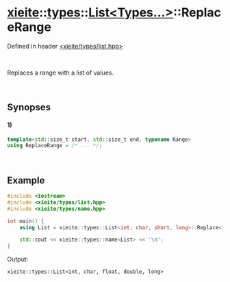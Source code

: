 # [xieite](../../../../../xieite.md)\:\:[types](../../../../../types.md)\:\:[List<Types...>](../../../list.md)\:\:ReplaceRange
Defined in header [<xieite/types/list.hpp>](../../../../../../include/xieite/types/list.hpp)

&nbsp;

Replaces a range with a list of values.

&nbsp;

## Synopses
#### 1)
```cpp
template<std::size_t start, std::size_t end, typename Range>
using ReplaceRange = /* ... */;
```

&nbsp;

## Example
```cpp
#include <iostream>
#include <xieite/types/list.hpp>
#include <xieite/types/name.hpp>

int main() {
    using List = xieite::types::List<int, char, short, long>::Replace<2, 1, xieite::types::List<float, double>>;

    std::cout << xieite::types::name<List> << '\n';
}
```
Output:
```
xieite::types::List<int, char, float, double, long>
```
